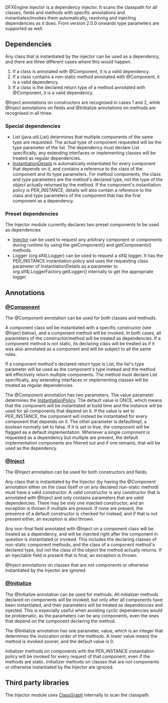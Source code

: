 DFXEngine Injector is a dependency injector. It scans the classpath for all classes, fields and methods with specific
annotations and instantiates/invokes them automatically, resolving and injecting dependencies as it does. From version
2.0.0 onwards type parameters are supported as well.

## Dependencies

Any class that is instantiated by the injector can be used as a dependency, and there are three different cases where
this would happen.

1. If a class is annotated with @Component, it is a valid dependency.
2. If a class contains a non-static method annotated with @Component, it is a valid dependency.
3. If a class is the declared return type of a method annotated with @Component, it is a valid dependency.

@Inject annotations on constructors are recognised in cases 1 and 2, while @Inject annotations on fields and
@Initialize annotations on methods are recognised in all three.

### Special dependencies

* List (java.util.List) determines that multiple components of the same type are requested. The actual type of component
requested will be the type parameter of the list. The dependency must declare List specifically, any extending 
interfaces or implementing classes will be treated as regular dependencies.
* [InstantiationDetails](src/main/java/me/datafox/dfxengine/injector/InstantiationDetails.java) is automatically 
instantiated for every component that depends on it, and contains a reference to the class of the component and its type
parameters. For method components, the class and type parameters are the method's declared type, not the type of the
object actually returned by the method. If the component's instantiation policy is PER_INSTANCE, details will also
contain a reference to the class and type parameters of the component that has the first component as a dependency.

### Preset dependencies

The Injector module currently declares two preset components to be used as dependencies

* [Injector](src/main/java/me/datafox/dfxengine/injector/Injector.java) can be used to request any arbitrary component
or components during runtime by using the getComponent() and getComponents() methods.
* Logger (org.slf4j.Logger) can be used to request a slf4j logger. It has the PER_INSTANCE instantiation policy and uses
the requesting class parameter of InstantiationDetails as a parameter to org.slf4j.LoggerFactory.getLogger() internally
to get the appropriate logger.

## Annotations

### [@Component](../injector-api/src/main/java/me/datafox/dfxengine/injector/api/annotation/Component.java)

The @Component annotation can be used for both classes and methods. 

A component class will be instantiated with a specific constructor (see @Inject below), and a component method will be
invoked. In both cases, all parameters of the constructor/method will be treated as dependencies. If a component method
is not static, its declaring class will be treated as if it was also annotated as a component and will be subject to all
the same rules.

If a component method's declared return type is List, the list's type parameter will be used as the component's type 
instead and the method will effectively return multiple components. The method must declare List specifically, any 
extending interfaces or implementing classes will be treated as regular dependencies.

The @Component annotation has two parameters. The value parameter determines the 
[InstantiationPolicy](../injector-api/src/main/java/me/datafox/dfxengine/injector/api/InstantiationPolicy.java). The
default value is ONCE, which means that the component will be instantiated at build time and the instance will be used
for all components that depend on it. If the value is set to PER_INSTANCE, the component will instead be instantiated
for every component that depends on it. The other parameter is defaultImpl, a boolean normally set to false. If it is
set to true, the component will be flagged as a default implementation. Whenever a single component is requested as a
dependency but multiple are present, the default implementation components are filtered out and if one remains, that 
will be used as the dependency.

### [@Inject](../injector-api/src/main/java/me/datafox/dfxengine/injector/api/annotation/Inject.java)

The @Inject annotation can be used for both constructors and fields.

Any class that is instantiated by the Injector (by having the @Component annotation either on the class itself or on any
declared non-static method) must have a valid constructor. A valid constructor is any constructor that is annotated with
@Inject and only contains parameters that are valid dependencies. There may be only one injected constructor, and an
exception is thrown if multiple are present. If none are present, the presence of a default constructor is checked for
instead, and if that is not present either, an exception is also thrown.

Any non-final field annotated with @Inject on a component class will be treated as a dependency, and will be injected 
right after the component in question is instantiated or invoked. This includes the declaring classes of non-static 
component methods, and the class of a component method's declared type, but not the class of the object the method
actually returns. If an injectable field is present that is final, an exception is thrown.

@Inject annotations on classes that are not components or otherwise instantiated by the Injector are ignored.

### [@Initialize](../injector-api/src/main/java/me/datafox/dfxengine/injector/api/annotation/Initialize.java)

The @Initialize annotation can be used for methods. All initializer methods declared on components will be invoked, but
only after all components have been instantiated, and their parameters will be treated as dependencies and injected. 
This is especially useful when avoiding cyclic dependencies would be problematic, as the parameters can be any 
components, even the ones that depend on the component declaring the method.

The @Initialize annotation has one parameter, value, which is an integer that determines the invocation order of the 
methods. A lower value means the method is invoked sooner, and the default value is 0.

Initializer methods on components with the PER_INSTANCE instantiation policy will be invoked for every request of that
component, even if the methods are static. Initializer methods on classes that are not components or otherwise 
instantiated by the Injector are ignored.

## Third party libraries

The Injector module uses [ClassGraph](https://github.com/classgraph/classgraph) internally to scan the classpath.